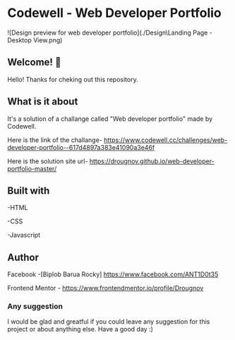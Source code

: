 
# Codewell - Web Developer Portfolio

![Design preview for web developer portfolio](./Design\Landing Page - Desktop View.png)

## Welcome! 👋

Hello! Thanks for cheking out this repository.

## What is it about

It's a solution of a challange called "Web developer portfolio" made by Codewell.

Here is the link of the challange-
<https://www.codewell.cc/challenges/web-developer-portfolio--617d4897a383e41090a3e46f>

Here is the solution site url-
<https://drougnov.github.io/web-developer-portfolio-master/>

## Built with

-HTML

-CSS

-Javascript

## Author

Facebook -[Biplob Barua Rocky] <https://www.facebook.com/ANT1D0t35>

Frontend Mentor - <https://www.frontendmentor.io/profile/Drougnov>

### Any suggestion

I would be glad and greatful if you could leave any suggestion for this project or about anything else. Have a good day :)
